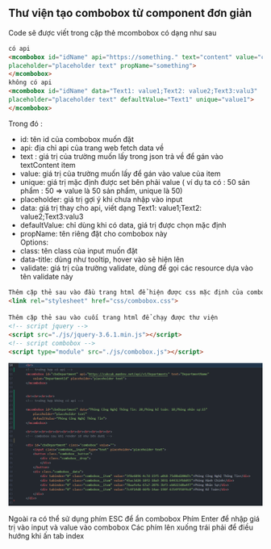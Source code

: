 
## Thư viện tạo combobox từ component đơn giản
Code sẽ được viết trong cặp thẻ mcombobox có dạng như sau
```html
có api
<mcombobox id="idName" api="https://something." text="content" value="content2" class="inputclass" data-title="title của input khi hover" validate="ValidateName"
placeholder="placeholder text" propName="something">
</mcombobox>
không có api
<mcombobox id="idName" data="Text1: value1;Text2: value2;Text3:valu3"  class="inputclass" data-title="title của input khi hover"
placeholder="placeholder text" defaultValue="Text1" unique="value1">
</mcombobox>
```
Trong đó :
- id: tên id của combobox muốn đặt
- api: địa chỉ api của trang web fetch data về
- text : giá trị của trường muốn lấy trong json trả về để gán vào textContent item
- value: giá trị của trường muốn lấy để gán vào value của item
- unique: giá trị mặc định được set bên phải value
( ví dụ ta có : 50 sản phẩm : 50 => value là 50 sản phẩm, unique là 50)
- placeholder: giá trị gợi ý khi chưa nhập vào input
- data: giá trị thay cho api, viết dạng Text1: value1;Text2: value2;Text3:valu3
- defaultValue: chỉ dùng khi có data, giá trị được chọn mặc định
- propName: tên riêng đặt cho combobox này \
Options:
- class: tên class của input muốn đặt
- data-title: dùng như tooltip, hover vào sẽ hiện lên
- validate: giá trị của trường validate, dùng để gọi các resource dựa vào tên validate này


````html
Thêm cặp thẻ sau vào đầu trang html để hiện được css mặc định của combobox
<link rel="stylesheet" href="css/combobox.css">

Thêm cặp thẻ sau vào cuối trang html để chạy được thư viện
<!-- script jquery -->
<script src="./js/jquery-3.6.1.min.js"></script>
<!-- script combobox -->
<script type="module" src="./js/combobox.js"></script>
````
![Test combobox](./img/description.png)

Ngoài ra có thể sử dụng phím ESC để ẩn combobox
Phím Enter để nhập giá trị vào input và value vào combobox
Các phím lên xuống trái phải để điều hướng khi ấn tab index
